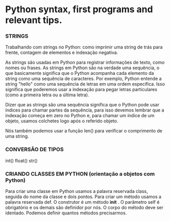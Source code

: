 # Python syntax, first programs and relevant tips.

### STRINGS

Trabalhando com strings no Python: como imprimir uma string de trás para frente, contagem de elementos e indexação negativa.

As strings são usadas em Python para registrar informações de texto, como nomes ou frases. As strings em Python são na verdade uma sequência, o que basicamente significa que o Python acompanha cada elemento da string como uma sequência de caracteres. Por exemplo, Python entende a string "hello" como uma sequência de letras em uma ordem específica. Isso significa que poderemos usar a indexação para pegar letras particulares (como a primeira letra ou a última letra).

Dizer que as strings são uma sequência significa que o Python pode usar índices para chamar partes da sequência, para isso devemos lembrar que a indexação começa em zero no Python e, para chamar um índice de um objeto, usamos colchetes logo após o referido objeto.

Nós também podemos usar a função len() para verificar o comprimento de uma string.


### CONVERSÃO DE TIPOS

int()
float()
str()

### CRIANDO CLASSES EM PYTHON (orientação a objetos com Python) 

Para criar uma classe em Python usamos a palavra reservada class, seguida do nome da classe e dois pontos.
Para criar um método usamos a palavra reservada def. O construtor é um método __init__ . O parâmetro self é obrigatório e os demais são definidor por nós. O corpo do método deve ser identado. Podemos definir quantos métodos precisarmos.
